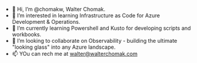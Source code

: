 - 👋 Hi, I’m @chomakw, Walter Chomak.
- 👀 I’m interested in learning Infrastructure as Code for Azure Development & Operations.
- 🌱 I’m currently learning Powershell and Kusto for developing scripts and workbooks.
- 💞️ I’m looking to collaborate on Observability - building the ultimate "looking glass" into any Azure landscape.
- 📫 YOu can rech me at walter@walterchomak.com

<!---
chomakw/chomakw is a ✨ special ✨ repository because its `README.md` (this file) appears on your GitHub profile.
You can click the Preview link to take a look at your changes.
--->
